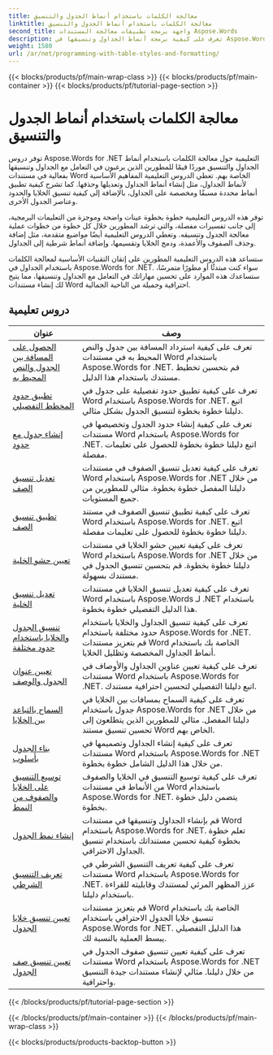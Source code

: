 ```yaml
---
title: معالجة الكلمات باستخدام أنماط الجدول والتنسيق
linktitle: معالجة الكلمات باستخدام أنماط الجدول والتنسيق
second_title: واجهة برمجة تطبيقات معالجة المستندات Aspose.Words
description: تعرف على كيفية برمجة أنماط الجداول وتنسيقها في Aspose.Words for .NET. تعرف على كيفية تطبيق الأنماط المحددة مسبقًا وتخصيص تنسيق الخلايا والحدود والمزيد من خلال دروس تعليمية خطوة بخطوة وعينة من التعليمات البرمجية بلغة C#.
weight: 1580
url: /ar/net/programming-with-table-styles-and-formatting/
---
```


{{< blocks/products/pf/main-wrap-class >}}
{{< blocks/products/pf/main-container >}}
{{< blocks/products/pf/tutorial-page-section >}}

# معالجة الكلمات باستخدام أنماط الجدول والتنسيق

توفر دروس Aspose.Words for .NET التعليمية حول معالجة الكلمات باستخدام أنماط الجداول والتنسيق موردًا قيمًا للمطورين الذين يرغبون في التعامل مع الجداول وتنسيقها بفعالية في مستندات Word الخاصة بهم. تغطي الدروس التعليمية المفاهيم الأساسية لأنماط الجداول، مثل إنشاء أنماط الجداول وتعديلها وحذفها. كما تشرح كيفية تطبيق أنماط محددة مسبقًا ومخصصة على الجداول، بالإضافة إلى كيفية تنسيق الخلايا والحدود وعناصر الجدول الأخرى.

توفر هذه الدروس التعليمية خطوة بخطوة عينات واضحة وموجزة من التعليمات البرمجية، إلى جانب تفسيرات مفصلة، والتي ترشد المطورين خلال كل خطوة من خطوات عملية معالجة الجدول وتنسيقه. وتغطي الدروس التعليمية أيضًا مواضيع متقدمة، مثل إضافة وحذف الصفوف والأعمدة، ودمج الخلايا وتقسيمها، وإضافة أنماط شرطية إلى الجداول.

ستساعد هذه الدروس التعليمية المطورين على إتقان التقنيات الأساسية لمعالجة الكلمات باستخدام الجداول في Aspose.Words for .NET. سواء كنت مبتدئًا أو مطورًا متمرسًا، ستساعدك هذه الموارد على تحسين مهاراتك في التعامل مع الجداول وتنسيقها، مما يتيح لك إنشاء مستندات Word احترافية وجميلة من الناحية الجمالية.

 ## دروس تعليمية
| عنوان | وصف |
| --- | --- |
| [الحصول على المسافة بين الجدول والنص المحيط به](./get-distance-between-table-surrounding-text/) | تعرف على كيفية استرداد المسافة بين جدول والنص المحيط به في مستندات Word باستخدام Aspose.Words for .NET. قم بتحسين تخطيط مستندك باستخدام هذا الدليل. |
| [تطبيق حدود المخطط التفصيلي](./apply-outline-border/) | تعرف على كيفية تطبيق حدود تفصيلية على جدول في Word باستخدام Aspose.Words for .NET. اتبع دليلنا خطوة بخطوة لتنسيق الجدول بشكل مثالي. |
| [إنشاء جدول مع حدود](./build-table-with-borders/) | تعرف على كيفية إنشاء حدود الجدول وتخصيصها في مستندات Word باستخدام Aspose.Words for .NET. اتبع دليلنا خطوة بخطوة للحصول على تعليمات مفصلة. |
| [تعديل تنسيق الصف](./modify-row-formatting/) | تعرف على كيفية تعديل تنسيق الصفوف في مستندات Word باستخدام Aspose.Words for .NET من خلال دليلنا المفصل خطوة بخطوة. مثالي للمطورين من جميع المستويات. |
| [تطبيق تنسيق الصف](./apply-row-formatting/) | تعرف على كيفية تطبيق تنسيق الصفوف في مستند Word باستخدام Aspose.Words for .NET. اتبع دليلنا خطوة بخطوة للحصول على تعليمات مفصلة. |
| [تعيين حشو الخلية](./set-cell-padding/) | تعرف على كيفية تعيين حشو الخلايا في مستندات Word باستخدام Aspose.Words for .NET من خلال دليلنا خطوة بخطوة. قم بتحسين تنسيق الجدول في مستندك بسهولة. |
| [تعديل تنسيق الخلية](./modify-cell-formatting/) | تعرف على كيفية تعديل تنسيق الخلايا في مستندات Word باستخدام Aspose.Words لـ .NET باستخدام هذا الدليل التفصيلي خطوة بخطوة. |
| [تنسيق الجدول والخلايا باستخدام حدود مختلفة](./format-table-and-cell-with-different-borders/) | تعرف على كيفية تنسيق الجداول والخلايا باستخدام حدود مختلفة باستخدام Aspose.Words for .NET. قم بتعزيز مستندات Word الخاصة بك باستخدام أنماط الجداول المخصصة وتظليل الخلايا. |
| [تعيين عنوان الجدول والوصف](./set-table-title-and-description/) | تعرف على كيفية تعيين عناوين الجداول والأوصاف في مستندات Word باستخدام Aspose.Words for .NET. اتبع دليلنا التفصيلي لتحسين احترافية مستندك. |
| [السماح بالتباعد بين الخلايا](./allow-cell-spacing/) | تعرف على كيفية السماح بمسافات بين الخلايا في جدول باستخدام Aspose.Words for .NET من خلال دليلنا المفصل. مثالي للمطورين الذين يتطلعون إلى تحسين تنسيق مستند Word الخاص بهم. |
| [بناء الجدول بأسلوب](./build-table-with-style/) | تعرف على كيفية إنشاء الجداول وتصميمها في مستندات Word باستخدام Aspose.Words for .NET من خلال هذا الدليل الشامل خطوة بخطوة. |
| [توسيع التنسيق على الخلايا والصفوف من النمط](./expand-formatting-on-cells-and-row-from-style/) | تعرف على كيفية توسيع التنسيق في الخلايا والصفوف من الأنماط في مستندات Word باستخدام Aspose.Words for .NET. يتضمن دليل خطوة بخطوة. |
| [إنشاء نمط الجدول](./create-table-style/) | قم بإنشاء الجداول وتنسيقها في مستندات Word باستخدام Aspose.Words for .NET. تعلم خطوة بخطوة كيفية تحسين مستنداتك باستخدام تنسيق الجداول الاحترافي. |
| [تعريف التنسيق الشرطي](./define-conditional-formatting/) | تعرف على كيفية تعريف التنسيق الشرطي في مستندات Word باستخدام Aspose.Words for .NET. عزز المظهر المرئي لمستندك وقابليته للقراءة باستخدام دليلنا. |
| [تعيين تنسيق خلايا الجدول](./set-table-cell-formatting/) | قم بتعزيز مستندات Word الخاصة بك باستخدام تنسيق خلايا الجدول الاحترافي باستخدام Aspose.Words for .NET. هذا الدليل التفصيلي يبسط العملية بالنسبة لك. |
| [تعيين تنسيق صف الجدول](./set-table-row-formatting/) | تعرف على كيفية تعيين تنسيق صفوف الجدول في مستندات Word باستخدام Aspose.Words for .NET من خلال دليلنا. مثالي لإنشاء مستندات جيدة التنسيق واحترافية. |
{{< /blocks/products/pf/tutorial-page-section >}}

{{< /blocks/products/pf/main-container >}}
{{< /blocks/products/pf/main-wrap-class >}}

{{< blocks/products/products-backtop-button >}}

